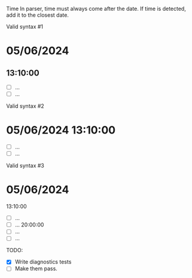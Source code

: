 Time
	In parser, time must always come after the date. If time is detected, add it to the closest date.

Valid syntax #1
<!-- skip -->
# 05/06/2024 
## 13:10:00
- [ ] ...
- [ ] ...

Valid syntax #2
<!-- skip -->
# 05/06/2024 13:10:00
- [ ] ...
- [ ] ...

Valid syntax #3
# 05/06/2024 
13:10:00
- [ ] ...
- [ ] ...
20:00:00 
- [ ] ...
- [ ] ...

TODO:
- [x] Write diagnostics tests
- [ ] Make them pass.

